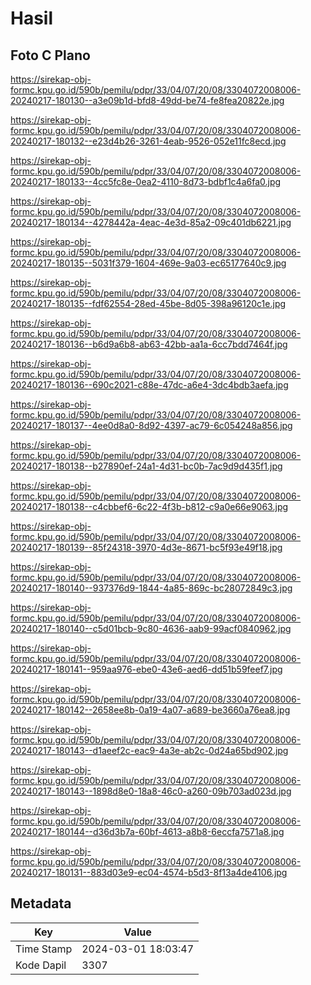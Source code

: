 # Hasil

## Foto C Plano

https://sirekap-obj-formc.kpu.go.id/590b/pemilu/pdpr/33/04/07/20/08/3304072008006-20240217-180130--a3e09b1d-bfd8-49dd-be74-fe8fea20822e.jpg

https://sirekap-obj-formc.kpu.go.id/590b/pemilu/pdpr/33/04/07/20/08/3304072008006-20240217-180132--e23d4b26-3261-4eab-9526-052e11fc8ecd.jpg

https://sirekap-obj-formc.kpu.go.id/590b/pemilu/pdpr/33/04/07/20/08/3304072008006-20240217-180133--4cc5fc8e-0ea2-4110-8d73-bdbf1c4a6fa0.jpg

https://sirekap-obj-formc.kpu.go.id/590b/pemilu/pdpr/33/04/07/20/08/3304072008006-20240217-180134--4278442a-4eac-4e3d-85a2-09c401db6221.jpg

https://sirekap-obj-formc.kpu.go.id/590b/pemilu/pdpr/33/04/07/20/08/3304072008006-20240217-180135--5031f379-1604-469e-9a03-ec65177640c9.jpg

https://sirekap-obj-formc.kpu.go.id/590b/pemilu/pdpr/33/04/07/20/08/3304072008006-20240217-180135--fdf62554-28ed-45be-8d05-398a96120c1e.jpg

https://sirekap-obj-formc.kpu.go.id/590b/pemilu/pdpr/33/04/07/20/08/3304072008006-20240217-180136--b6d9a6b8-ab63-42bb-aa1a-6cc7bdd7464f.jpg

https://sirekap-obj-formc.kpu.go.id/590b/pemilu/pdpr/33/04/07/20/08/3304072008006-20240217-180136--690c2021-c88e-47dc-a6e4-3dc4bdb3aefa.jpg

https://sirekap-obj-formc.kpu.go.id/590b/pemilu/pdpr/33/04/07/20/08/3304072008006-20240217-180137--4ee0d8a0-8d92-4397-ac79-6c054248a856.jpg

https://sirekap-obj-formc.kpu.go.id/590b/pemilu/pdpr/33/04/07/20/08/3304072008006-20240217-180138--b27890ef-24a1-4d31-bc0b-7ac9d9d435f1.jpg

https://sirekap-obj-formc.kpu.go.id/590b/pemilu/pdpr/33/04/07/20/08/3304072008006-20240217-180138--c4cbbef6-6c22-4f3b-b812-c9a0e66e9063.jpg

https://sirekap-obj-formc.kpu.go.id/590b/pemilu/pdpr/33/04/07/20/08/3304072008006-20240217-180139--85f24318-3970-4d3e-8671-bc5f93e49f18.jpg

https://sirekap-obj-formc.kpu.go.id/590b/pemilu/pdpr/33/04/07/20/08/3304072008006-20240217-180140--937376d9-1844-4a85-869c-bc28072849c3.jpg

https://sirekap-obj-formc.kpu.go.id/590b/pemilu/pdpr/33/04/07/20/08/3304072008006-20240217-180140--c5d01bcb-9c80-4636-aab9-99acf0840962.jpg

https://sirekap-obj-formc.kpu.go.id/590b/pemilu/pdpr/33/04/07/20/08/3304072008006-20240217-180141--959aa976-ebe0-43e6-aed6-dd51b59feef7.jpg

https://sirekap-obj-formc.kpu.go.id/590b/pemilu/pdpr/33/04/07/20/08/3304072008006-20240217-180142--2658ee8b-0a19-4a07-a689-be3660a76ea8.jpg

https://sirekap-obj-formc.kpu.go.id/590b/pemilu/pdpr/33/04/07/20/08/3304072008006-20240217-180143--d1aeef2c-eac9-4a3e-ab2c-0d24a65bd902.jpg

https://sirekap-obj-formc.kpu.go.id/590b/pemilu/pdpr/33/04/07/20/08/3304072008006-20240217-180143--1898d8e0-18a8-46c0-a260-09b703ad023d.jpg

https://sirekap-obj-formc.kpu.go.id/590b/pemilu/pdpr/33/04/07/20/08/3304072008006-20240217-180144--d36d3b7a-60bf-4613-a8b8-6eccfa7571a8.jpg

https://sirekap-obj-formc.kpu.go.id/590b/pemilu/pdpr/33/04/07/20/08/3304072008006-20240217-180131--883d03e9-ec04-4574-b5d3-8f13a4de4106.jpg


## Metadata

| Key        | Value               |
| ---------- | ------------------- |
| Time Stamp | 2024-03-01 18:03:47 |
| Kode Dapil | 3307                |




